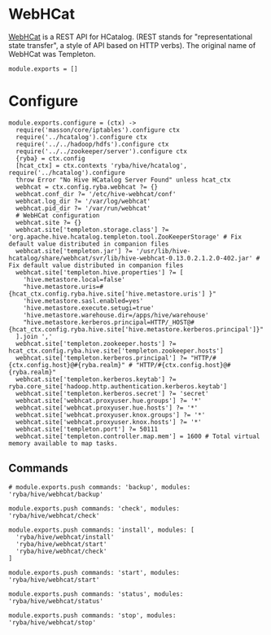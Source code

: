
# WebHCat
[WebHCat](https://cwiki.apache.org/confluence/display/Hive/WebHCat) is a REST API for HCatalog. (REST stands for "representational state transfer", a style of API based on HTTP verbs).  The original name of WebHCat was Templeton.

    module.exports = []

# Configure

    module.exports.configure = (ctx) ->
      require('masson/core/iptables').configure ctx
      require('../hcatalog').configure ctx
      require('../../hadoop/hdfs').configure ctx
      require('../../zookeeper/server').configure ctx
      {ryba} = ctx.config
      [hcat_ctx] = ctx.contexts 'ryba/hive/hcatalog', require('../hcatalog').configure
      throw Error "No Hive HCatalog Server Found" unless hcat_ctx
      webhcat = ctx.config.ryba.webhcat ?= {}
      webhcat.conf_dir ?= '/etc/hive-webhcat/conf'
      webhcat.log_dir ?= '/var/log/webhcat'
      webhcat.pid_dir ?= '/var/run/webhcat'
      # WebHCat configuration
      webhcat.site ?= {}
      webhcat.site['templeton.storage.class'] ?= 'org.apache.hive.hcatalog.templeton.tool.ZooKeeperStorage' # Fix default value distributed in companion files
      webhcat.site['templeton.jar'] ?= '/usr/lib/hive-hcatalog/share/webhcat/svr/lib/hive-webhcat-0.13.0.2.1.2.0-402.jar' # Fix default value distributed in companion files
      webhcat.site['templeton.hive.properties'] ?= [
        'hive.metastore.local=false'
        "hive.metastore.uris=#{hcat_ctx.config.ryba.hive.site['hive.metastore.uris'] }"
        'hive.metastore.sasl.enabled=yes'
        'hive.metastore.execute.setugi=true'
        'hive.metastore.warehouse.dir=/apps/hive/warehouse'
        "hive.metastore.kerberos.principal=HTTP/_HOST@#{hcat_ctx.config.ryba.hive.site['hive.metastore.kerberos.principal']}"
      ].join ','
      webhcat.site['templeton.zookeeper.hosts'] ?= hcat_ctx.config.ryba.hive.site['templeton.zookeeper.hosts']
      webhcat.site['templeton.kerberos.principal'] ?= "HTTP/#{ctx.config.host}@#{ryba.realm}" # "HTTP/#{ctx.config.host}@#{ryba.realm}"
      webhcat.site['templeton.kerberos.keytab'] ?= ryba.core_site['hadoop.http.authentication.kerberos.keytab']
      webhcat.site['templeton.kerberos.secret'] ?= 'secret'
      webhcat.site['webhcat.proxyuser.hue.groups'] ?= '*'
      webhcat.site['webhcat.proxyuser.hue.hosts'] ?= '*'
      webhcat.site['webhcat.proxyuser.knox.groups'] ?= '*'
      webhcat.site['webhcat.proxyuser.knox.hosts'] ?= '*'
      webhcat.site['templeton.port'] ?= 50111
      webhcat.site['templeton.controller.map.mem'] = 1600 # Total virtual memory available to map tasks.

## Commands

    # module.exports.push commands: 'backup', modules: 'ryba/hive/webhcat/backup'

    module.exports.push commands: 'check', modules: 'ryba/hive/webhcat/check'

    module.exports.push commands: 'install', modules: [
      'ryba/hive/webhcat/install'
      'ryba/hive/webhcat/start'
      'ryba/hive/webhcat/check'
    ]

    module.exports.push commands: 'start', modules: 'ryba/hive/webhcat/start'

    module.exports.push commands: 'status', modules: 'ryba/hive/webhcat/status'

    module.exports.push commands: 'stop', modules: 'ryba/hive/webhcat/stop'
